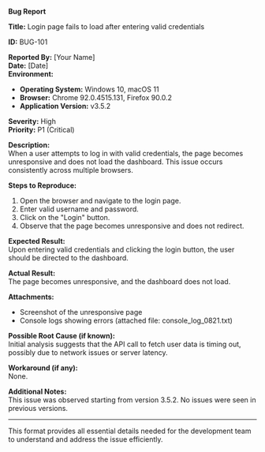 **Bug Report**

**Title:** Login page fails to load after entering valid credentials

**ID:** BUG-101

**Reported By:** [Your Name]  
**Date:** [Date]  
**Environment:**
- **Operating System:** Windows 10, macOS 11
- **Browser:** Chrome 92.0.4515.131, Firefox 90.0.2
- **Application Version:** v3.5.2

**Severity:** High  
**Priority:** P1 (Critical)

**Description:**  
When a user attempts to log in with valid credentials, the page becomes unresponsive and does not load the dashboard. This issue occurs consistently across multiple browsers.

**Steps to Reproduce:**
1. Open the browser and navigate to the login page.
2. Enter valid username and password.
3. Click on the "Login" button.
4. Observe that the page becomes unresponsive and does not redirect.

**Expected Result:**  
Upon entering valid credentials and clicking the login button, the user should be directed to the dashboard.

**Actual Result:**  
The page becomes unresponsive, and the dashboard does not load.

**Attachments:**
- Screenshot of the unresponsive page
- Console logs showing errors (attached file: console_log_0821.txt)

**Possible Root Cause (if known):**  
Initial analysis suggests that the API call to fetch user data is timing out, possibly due to network issues or server latency.

**Workaround (if any):**  
None.

**Additional Notes:**  
This issue was observed starting from version 3.5.2. No issues were seen in previous versions.

---

This format provides all essential details needed for the development team to understand and address the issue efficiently.
